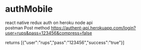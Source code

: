 # authMobile
react native redux auth  on heroku node api  
postman Post method 
 https://authent-api.herokuapp.com/login?user=rups&pass=123456&compress=false
 
 returns
 [{"user":"rups","pass":"123456","success":"true"}]
